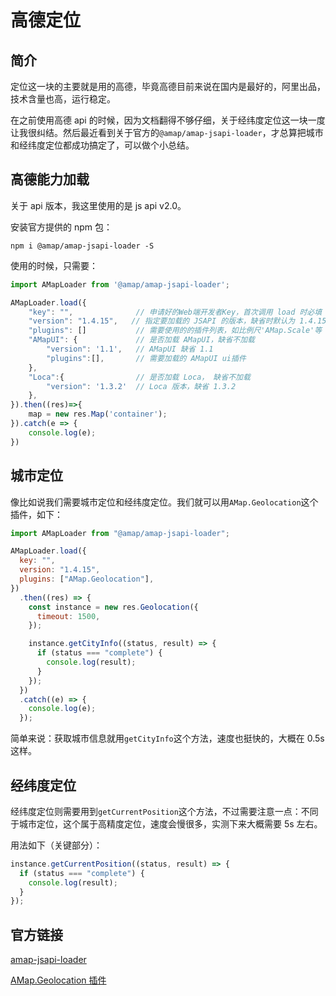 # 高德定位

## 简介

定位这一块的主要就是用的高德，毕竟高德目前来说在国内是最好的，阿里出品，技术含量也高，运行稳定。

在之前使用高德 api 的时候，因为文档翻得不够仔细，关于经纬度定位这一块一度让我很纠结。然后最近看到关于官方的`@amap/amap-jsapi-loader`，才总算把城市和经纬度定位都成功搞定了，可以做个小总结。

## 高德能力加载

关于 api 版本，我这里使用的是 js api v2.0。

安装官方提供的 npm 包：

```shell
npm i @amap/amap-jsapi-loader -S
```

使用的时候，只需要：

```js
import AMapLoader from '@amap/amap-jsapi-loader';

AMapLoader.load({
    "key": "",              // 申请好的Web端开发者Key，首次调用 load 时必填
    "version": "1.4.15",   // 指定要加载的 JSAPI 的版本，缺省时默认为 1.4.15
    "plugins": []           // 需要使用的的插件列表，如比例尺'AMap.Scale'等
    "AMapUI": {             // 是否加载 AMapUI，缺省不加载
        "version": '1.1',   // AMapUI 缺省 1.1
        "plugins":[],       // 需要加载的 AMapUI ui插件
    },
    "Loca":{                // 是否加载 Loca， 缺省不加载
        "version": '1.3.2'  // Loca 版本，缺省 1.3.2
    },
}).then((res)=>{
    map = new res.Map('container');
}).catch(e => {
    console.log(e);
})
```

## 城市定位

像比如说我们需要城市定位和经纬度定位。我们就可以用`AMap.Geolocation`这个插件，如下：

```js
import AMapLoader from "@amap/amap-jsapi-loader";

AMapLoader.load({
  key: "",
  version: "1.4.15",
  plugins: ["AMap.Geolocation"],
})
  .then((res) => {
    const instance = new res.Geolocation({
      timeout: 1500,
    });

    instance.getCityInfo((status, result) => {
      if (status === "complete") {
        console.log(result);
      }
    });
  })
  .catch((e) => {
    console.log(e);
  });
```

简单来说：获取城市信息就用`getCityInfo`这个方法，速度也挺快的，大概在 0.5s 这样。

## 经纬度定位

经纬度定位则需要用到`getCurrentPosition`这个方法，不过需要注意一点：不同于城市定位，这个属于高精度定位，速度会慢很多，实测下来大概需要 5s 左右。

用法如下（关键部分）：

```js
instance.getCurrentPosition((status, result) => {
  if (status === "complete") {
    console.log(result);
  }
});
```

## 官方链接

[amap-jsapi-loader](https://lbs.amap.com/api/jsapi-v2/guide/abc/load)

[AMap.Geolocation 插件](https://lbs.amap.com/api/javascript-api/reference/location#m_AMap.Geolocation)
